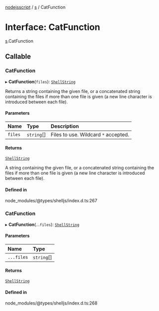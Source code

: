 [nodejsscript](../README.md) / [s](../modules/s.md) / CatFunction

# Interface: CatFunction

[s](../modules/s.md).CatFunction

## Callable

### CatFunction

▸ **CatFunction**(`files`): [`ShellString`](../modules/s.md#shellstring)

Returns a string containing the given file, or a concatenated string
containing the files if more than one file is given (a new line character
is introduced between each file).

#### Parameters

| Name | Type | Description |
| :------ | :------ | :------ |
| `files` | `string`[] | Files to use. Wildcard `*` accepted. |

#### Returns

[`ShellString`](../modules/s.md#shellstring)

A string containing the given file, or a concatenated string
        containing the files if more than one file is given
        (a new line character is introduced between each file).

#### Defined in

node_modules/@types/shelljs/index.d.ts:267

### CatFunction

▸ **CatFunction**(...`files`): [`ShellString`](../modules/s.md#shellstring)

#### Parameters

| Name | Type |
| :------ | :------ |
| `...files` | `string`[] |

#### Returns

[`ShellString`](../modules/s.md#shellstring)

#### Defined in

node_modules/@types/shelljs/index.d.ts:268
